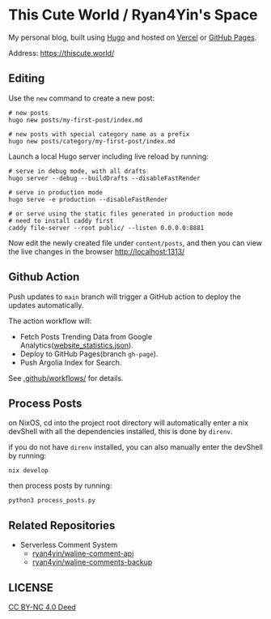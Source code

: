 # This Cute World / Ryan4Yin's Space

My personal blog, built using [Hugo](https://github.com/gohugoio/hugo) and hosted on [Vercel](https://vercel.com/dashboard/usage) or [GitHub Pages](https://pages.github.com/).

Address: https://thiscute.world/

## Editing

Use the `new` command to create a new post:

```shell
# new posts
hugo new posts/my-first-post/index.md

# new posts with special category name as a prefix
hugo new posts/category/my-first-post/index.md
```

Launch a local Hugo server including live reload by running:

```shell
# serve in debug mode, with all drafts
hugo server --debug --buildDrafts --disableFastRender

# serve in production mode
hugo serve -e production --disableFastRender

# or serve using the static files generated in production mode
# need to install caddy first
caddy file-server --root public/ --listen 0.0.0.0:8881
```

Now edit the newly created file under `content/posts`, and then you can view the live changes in the browser <http://localhost:1313/>

## Github Action

Push updates to `main` branch will trigger a GitHub action to deploy the updates automatically.

The action workflow will:

- Fetch Posts Trending Data from Google Analytics([website_statistics.json](./data/website_statistics.json)).
- Deploy to GitHub Pages(branch `gh-page`).
- Push Argolia Index for Search.

See [.github/workflows/](/.github/workflows/) for details.

## Process Posts

on NixOS, cd into the project root directory will automatically enter a nix devShell with all the dependencies installed,
this is done by `direnv`.

if you do not have `direnv` installed, you can also manually enter the devShell by running:

```shell
nix develop
```

then process posts by running:

```shell
python3 process_posts.py
```

## Related Repositories

- Serverless Comment System
  - [ryan4yin/waline-comment-api](https://github.com/ryan4yin/waline-comment-api)
  - [ryan4yin/waline-comments-backup](https://github.com/ryan4yin/waline-comments-backup)


## LICENSE

[CC BY-NC 4.0 Deed](https://creativecommons.org/licenses/by-nc/4.0/)

